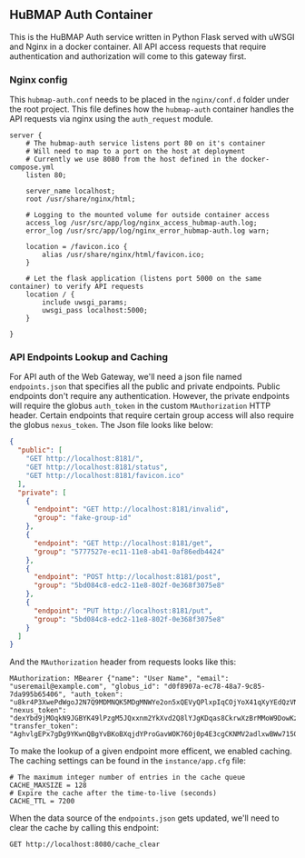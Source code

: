 ## HuBMAP Auth Container

This is the HuBMAP Auth service written in Python Flask served with uWSGI and Nginx in a docker container. All API access requests that require authentication and authorization will come to this gateway first.

### Nginx config

This `hubmap-auth.conf` needs to be placed in the `nginx/conf.d` folder under the root project. This file defines how the `hubmap-auth` container handles the API requests via nginx using the `auth_request` module.

````
server {
    # The hubmap-auth service listens port 80 on it's container
    # Will need to map to a port on the host at deployment
    # Currently we use 8080 from the host defined in the docker-compose.yml
    listen 80;
    
    server_name localhost;
    root /usr/share/nginx/html;

    # Logging to the mounted volume for outside container access
    access_log /usr/src/app/log/nginx_access_hubmap-auth.log;
    error_log /usr/src/app/log/nginx_error_hubmap-auth.log warn;
    
    location = /favicon.ico {
        alias /usr/share/nginx/html/favicon.ico;
    }
    
    # Let the flask application (listens port 5000 on the same container) to verify API requests
    location / { 
        include uwsgi_params;
        uwsgi_pass localhost:5000;
    }

}
````

### API Endpoints Lookup and Caching

For API auth of the Web Gateway, we'll need a json file named `endpoints.json` that specifies all the public and private endpoints. Public endpoints don't require any authentication. However, the private endpoints will require the globus `auth_token` in the custom `MAuthorization` HTTP header. Certain endpoints that require certain group access will also require the globus `nexus_token`. The Json file looks like below:

````json
{
  "public": [
    "GET http://localhost:8181/",
    "GET http://localhost:8181/status",
    "GET http://localhost:8181/favicon.ico"
  ],
  "private": [
    {
      "endpoint": "GET http://localhost:8181/invalid",
      "group": "fake-group-id"
    },
    {
      "endpoint": "GET http://localhost:8181/get",
      "group": "5777527e-ec11-11e8-ab41-0af86edb4424"
    },
    {
      "endpoint": "POST http://localhost:8181/post",
      "group": "5bd084c8-edc2-11e8-802f-0e368f3075e8"
    },
    {
      "endpoint": "PUT http://localhost:8181/put",
      "group": "5bd084c8-edc2-11e8-802f-0e368f3075e8"
    }
  ]
}
````

And the `MAuthorization` header from requests looks like this:

````
MAuthorization: MBearer {"name": "User Name", "email": "useremail@example.com", "globus_id": "d0f8907a-ec78-48a7-9c85-7da995b65406", "auth_token": "u8kr4P3XwePdWgoJ2N7Q9MDMNQK5MDgMNWYe2on5xQEVyQPlxpIqCOjYoX41qXyYEdQzVN9np2jQMniPpDJ74c7LXztq9mYc10GQU6d0x", "nexus_token": "dexYbd9jMOqkN9JGBYK49lPzgM5JQxxnm2YkXvd2Q8lYJgKDqas8CkrwXzBrMMoW9DowKzEYQeEgdmCqPv0NJKQwd8", "transfer_token": "AghvlgEPx7gDg9YKwnQBgYvBKoBXqjdYProGavWOK76Oj0p4E3cgCKNMV2adlxwBWw7150E3Bk594rTKDd4joUplYg"}
````

To make the lookup of a given endpoint more efficent, we enabled caching. The caching settings can be found in the `instance/app.cfg` file:

````
# The maximum integer number of entries in the cache queue
CACHE_MAXSIZE = 128
# Expire the cache after the time-to-live (seconds)
CACHE_TTL = 7200
````

When the data source of the `endpoints.json` gets updated, we'll need to clear the cache by calling this endpoint:

````
GET http://localhost:8080/cache_clear
````
